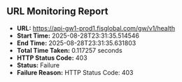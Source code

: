 ## URL Monitoring Report

- **URL:** https://api-gw1-prod1.fisglobal.com/gw/v1/health
- **Start Time:** 2025-08-28T23:31:35.514546
- **End Time:** 2025-08-28T23:31:35.631803
- **Total Time Taken:** 0.117257 seconds
- **HTTP Status Code:** 403
- **Status:** Failure
- **Failure Reason:** HTTP Status Code: 403
